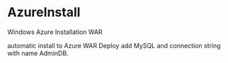 # AzureInstall
Windows Azure Installation WAR

automatic install to Azure WAR Deploy
add MySQL and connection string with name AdminDB.

